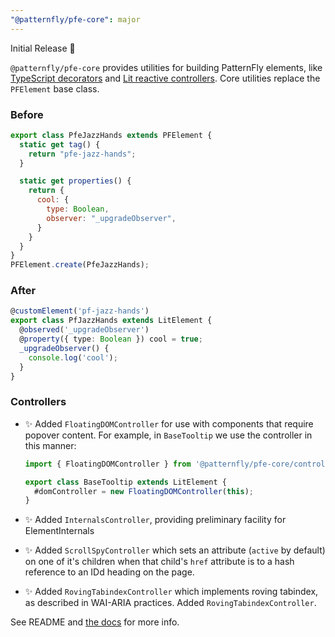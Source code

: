 ```yaml
---
"@patternfly/pfe-core": major
---
```

Initial Release 🎉

`@patternfly/pfe-core` provides utilities for building PatternFly elements,
like [TypeScript decorators][decorators] and [Lit reactive controllers][controllers].
Core utilities replace the `PFElement` base class.

### Before

```js
export class PfeJazzHands extends PFElement {
  static get tag() {
    return "pfe-jazz-hands";
  }

  static get properties() {
    return {
      cool: {
        type: Boolean,
        observer: "_upgradeObserver",
      }
    }
  }
}
PFElement.create(PfeJazzHands);
```

### After

```ts
@customElement('pf-jazz-hands')
export class PfJazzHands extends LitElement {
  @observed('_upgradeObserver')
  @property({ type: Boolean }) cool = true;
  _upgradeObserver() {
    console.log('cool');
  }
}
```

### Controllers
- ✨ Added `FloatingDOMController` for use with components that require popover 
  content. For example, in `BaseTooltip` we use the controller in this manner:

  ```typescript
  import { FloatingDOMController } from '@patternfly/pfe-core/controllers/floating-dom-controller.js';

  export class BaseTooltip extends LitElement {
    #domController = new FloatingDOMController(this);
  }
  ```
- ✨ Added `InternalsController`, providing preliminary facility for 
  ElementInternals
- ✨ Added `ScrollSpyController` which sets an attribute (`active` by default) 
  on one of it's children when that child's `href` attribute is to a hash 
  reference to an IDd heading on the page.
- ✨ Added `RovingTabindexController` which  implements roving tabindex, as 
  described in WAI-ARIA practices.  Added `RovingTabindexController`. 

See README and [the docs][docs] for more info.

[decorators]: https://www.typescriptlang.org/docs/handbook/decorators.html
[controllers]: https://lit.dev/docs/composition/controllers/
[docs]: https://patternflyelements.org/core/core/
